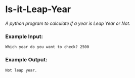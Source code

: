 # Is-it-Leap-Year

*A python program to calculate if a year is Leap Year or Not.*

### Example Input:

```
Which year do you want to check? 2500
```

### Example Output:
```
Not leap year.
```
